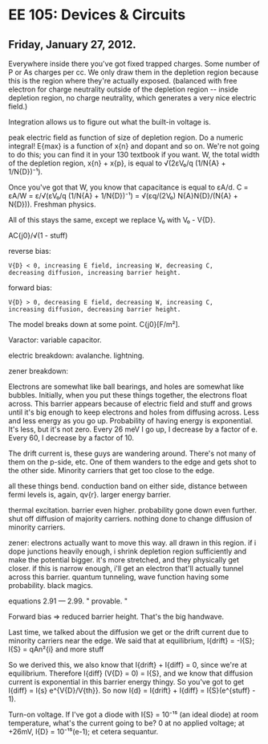 EE 105: Devices & Circuits
==========================
Friday, January 27, 2012.
-------------------------

Everywhere inside there you've got fixed trapped charges. Some number of P
or As charges per cc. We only draw them in the depletion region because
this is the region where they're actually exposed. (balanced with free
electron for charge neutrality outside of the depletion region -- inside
depletion region, no charge neutrality, which generates a very nice
electric field.)

Integration allows us to figure out what the built-in voltage is.

peak electric field as function of size of depletion region. Do a numeric
integral! E{max} is a function of x{n} and dopant and so on. We're not
going to do this; you can find it in your 130 textbook if you want. W, the
total width of the depletion region, x{n} + x{p}, is equal to √(2εV₀/q
(1/N{A} + 1/N{D})⁻¹).

Once you've got that W, you know that capacitance is equal to εA/d. C =
εA/W = ε/√(εV₀/q (1/N{A} + 1/N{D})⁻¹) = √(εq/(2V₀) N{A}N{D}/(N{A} +
N{D})). Freshman physics.

All of this stays the same, except we replace V₀ with V₀ - V{D}.

AC{j0}/√(1 - stuff)


reverse bias:

	V{D} < 0, increasing E field, increasing W, decreasing C,
	decreasing diffusion, increasing barrier height.

forward bias:

	V{D} > 0, decreasing E field, decreasing W, increasing C,
	increasing diffusion, decreasing barrier height.

The model breaks down at some point. C{j0}[F/m²].

Varactor: variable capacitor.

electric breakdown: avalanche. lightning.

zener breakdown: 

Electrons are somewhat like ball bearings, and holes are somewhat like
bubbles. Initially, when you put these things together, the electrons float
across. This barrier appears because of electric field and stuff and grows
until it's big enough to keep electrons and holes from diffusing
across. Less and less energy as you go up. Probability of having energy is
exponential. It's less, but it's not zero. Every 26 meV I go up, I decrease
by a factor of e. Every 60, I decrease by a factor of 10.

The drift current is, these guys are wandering around. There's not many of
them on the p-side, etc. One of them wanders to the edge and gets shot to
the other side. Minority carriers that get too close to the edge.

all these things bend. conduction band on either side, distance between
fermi levels is, again, qv{r}. larger energy barrier.

thermal excitation. barrier even higher. probability gone down even
further. shut off diffusion of majority carriers. nothing done to change
diffusion of minority carriers.

zener: electrons actually want to move this way. all drawn in this
region. if i dope junctions heavily enough, i shrink depletion region
sufficiently and make the potential bigger. it's more stretched, and they
physically get closer. if this is narrow enough, i'll get an electron
that'll actually tunnel across this barrier. quantum tunneling, wave
function having some probability. black magics.

equations 2.91 — 2.99. " provable. "

Forward bias ⇒ reduced barrier height. That's the big handwave.

Last time, we talked about the diffusion we get or the drift current due to
minority carriers near the edge. We said that at equilibrium, I{drift} =
-I{S}; I{S} = qAn²{i} and more stuff

So we derived this, we also know that I{drift} + I{diff} = 0, since we're
at equilibrium. Therefore I{diff} (V{D} = 0) = I{S}, and we know that
diffusion current is exponential in this barrier energy thingy. So you've
got to get I{diff} = I{s} e^{V{D}/V{th}}. So now I{d} = I{drift} + I{diff}
= I{S}(e^{stuff} - 1).

Turn-on voltage. If I've got a diode with I{S} = 10⁻¹⁵ (an ideal diode) at
room temperature, what's the current going to be? 0 at no applied voltage;
at +26mV, I{D} = 10⁻¹⁵(e-1); et cetera sequantur.
